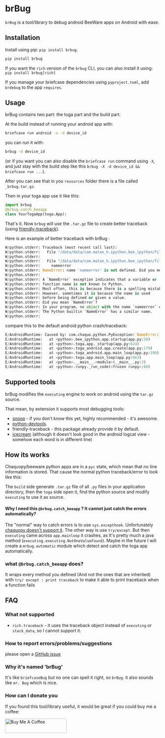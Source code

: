 # brBug

`brBug` is a tool/library to debug android BeeWare apps on Android with ease.

## Installation
Install using pip: `pip install brbug`.
```bash
pip install brbug
```
If you want the `rich` version of the `brbug` CLI, you can also install it using: `pip install brbug[rich]`

If you manage your briefcase dependencies using `pyproject.toml`, add `brdebug` to the app `requires`.

## Usage

brBug contains two part: the toga part and the build part.

At the build instead of running your android app with:

```bash
briefcase run android -u -d device_id
```

you can run it with:

```bash
brbug -d device_id
```

(or if you want you can also disable the `briefcase run` command using `-X`, and just stay with the build step like this `brbug -X -d device_id && briefcase run ...`).

After you can see that in you `resources` folder there is a file called `_brbug.tar.gz`. 

Then in your toga app use it like this:

```python
import brbug
@brbug.catch_beeapp
class YourTogaApp(toga.App):
```

That's it.
Now `brbug` will use the `.tar.gz` file to create better traceback (using [friendly-traceback](https://friendly-traceback.github.io/docs/index.html)).

Here is an example of better traceback with brBug :

```python
W/python.stderr: Traceback (most recent call last):
W/python.stderr:   File "/data/data/com.matan_h.ipython.bee_ipython/files/chaquopy/AssetFinder/requirements/brbug/brbug.py", line 146, in wrapper
W/python.stderr:     
W/python.stderr:   File "/data/data/com.matan_h.ipython.bee_ipython/files/chaquopy/AssetFinder/app/bee_ipython/app.py", line 38, in startup
W/python.stderr:     nameerror
W/python.stderr: NameError: name 'nameerror' is not defined. Did you mean: 'NameError'?
W/python.stderr: 
W/python.stderr: A `NameError` exception indicates that a variable or
W/python.stderr: function name is not known to Python.
W/python.stderr: Most often, this is because there is a spelling mistake.
W/python.stderr: However, sometimes it is because the name is used
W/python.stderr: before being defined or given a value.
W/python.stderr: Did you mean `NameError`?
W/python.stderr: In your program, no object with the name `nameerror` exists.
W/python.stderr: The Python builtin `NameError` has a similar name.
W/python.stderr: 
```

compare this to the default android python crash/traceback:

```python
E/AndroidRuntime: Caused by: com.chaquo.python.PyException: NameError: name 'nameerror' is not defined
E/AndroidRuntime:   at <python>.bee_ipython.app.startup(app.py:38)
E/AndroidRuntime:   at <python>.toga.app._startup(app.py:624)
E/AndroidRuntime:   at <python>.toga_android.app.create(app.py:179)
E/AndroidRuntime:   at <python>.toga_android.app.main_loop(app.py:199)
E/AndroidRuntime:   at <python>.toga.app.main_loop(app.py:663)
E/AndroidRuntime:   at <python>.__main__.<module>(__main__.py:3)
E/AndroidRuntime:   at <python>.runpy._run_code(<frozen runpy>:88)
```

## Supported tools

brBug modifies the `executing` engine to work on android using the `tar.gz` source. 

That mean, by extension it supports most debugging tools:

* [snoop](https://github.com/alexmojaki/snoop) - if you don't know this yet, highly recommended - it's awesome.
* [python-devtools](https://github.com/samuelcolvin/python-devtools). 
* friendly-traceback - this package already provide it by default.
* [icecream](https://github.com/gruns/icecream) (although it doesn't look good in the android logcat view - somehow each word is in different line)

## How its works

Chaquopy/beeware python apps are in a `pyc` state, which mean that no line information is stored.
 That cause the normal python traceback/error to look like this:

The `build` side generate `.tar.gz` file of all `.py` files in your application directory, then the `toga` side open it, find the python source and modify `executing` to use it as source. 

#### Why I need this `@brbug.catch_beeapp` ? It cannot just catch the errors automatically?

The "normal" way to catch errors is to use `sys.excepthook`. Unfortunately [chaquopy doesn't support it](https://github.com/chaquo/chaquopy/issues/1053). The other way is use `try/except`. But then `executing` came across `app.mainloop` it crashes, as It's pretty much a java method (`executing.executing.NotOneValueFound`). Maybe in the future I will create a `mrbug.automatic` module which detect and catch the toga app automatically. 
### what `@brbug.catch_beeapp` does?
It wraps every method you defined (And not the ones that are inherited) with `try/ except : print traceback` to make it able to print traceback when a function fails

## FAQ
### What not supported

* `rich.traceback` - it uses the traceback object instead of `executing` or `stack_data`, so I cannot support it. 

### How to report errors/problems/suggestions

please open a [GitHub issue](https://github.com/matan-h/brbug/issues)

### Why it's named 'brBug'

It's like `briefcaseBug` but no one can spell it right, so `brBug`. 
it also sounds like `mr. Bug` which is nice.

### How can I donate you

If you found this tool/library useful, it would be great if you could buy me a coffee:

<a href="https://www.buymeacoffee.com/matanh" target="_blank"><img src="https://cdn.buymeacoffee.com/buttons/default-blue.png" alt="Buy Me A Coffee" height="47" width="200"></a>